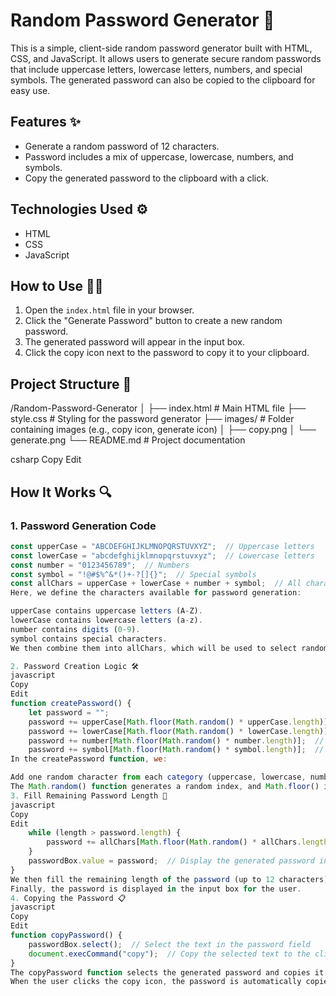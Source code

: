 # Random Password Generator 🔐

This is a simple, client-side random password generator built with HTML, CSS, and JavaScript. It allows users to generate secure random passwords that include uppercase letters, lowercase letters, numbers, and special symbols. The generated password can also be copied to the clipboard for easy use. 

## Features ✨

- Generate a random password of 12 characters.
- Password includes a mix of uppercase, lowercase, numbers, and symbols.
- Copy the generated password to the clipboard with a click.

## Technologies Used ⚙️

- HTML
- CSS
- JavaScript

## How to Use 🧑‍💻

1. Open the `index.html` file in your browser.
2. Click the "Generate Password" button to create a new random password.
3. The generated password will appear in the input box.
4. Click the copy icon next to the password to copy it to your clipboard.

## Project Structure 📂

/Random-Password-Generator │ ├── index.html # Main HTML file ├── style.css # Styling for the password generator ├── images/ # Folder containing images (e.g., copy icon, generate icon) │ ├── copy.png │ └── generate.png └── README.md # Project documentation

csharp
Copy
Edit

## How It Works 🔍

### 1. Password Generation Code

```javascript
const upperCase = "ABCDEFGHIJKLMNOPQRSTUVXYZ";  // Uppercase letters
const lowerCase = "abcdefghijklmnopqrstuvxyz";  // Lowercase letters
const number = "0123456789";  // Numbers
const symbol = "!@#$%^&*()+-?[]{}";  // Special symbols
const allChars = upperCase + lowerCase + number + symbol;  // All characters combined
Here, we define the characters available for password generation:

upperCase contains uppercase letters (A-Z).
lowerCase contains lowercase letters (a-z).
number contains digits (0-9).
symbol contains special characters.
We then combine them into allChars, which will be used to select random characters when creating the password.

2. Password Creation Logic 🛠️
javascript
Copy
Edit
function createPassword() {
    let password = "";
    password += upperCase[Math.floor(Math.random() * upperCase.length)];  // Random uppercase letter
    password += lowerCase[Math.floor(Math.random() * lowerCase.length)];  // Random lowercase letter
    password += number[Math.floor(Math.random() * number.length)];  // Random number
    password += symbol[Math.floor(Math.random() * symbol.length)];  // Random special symbol
In the createPassword function, we:

Add one random character from each category (uppercase, lowercase, number, symbol) to ensure variety in the password.
The Math.random() function generates a random index, and Math.floor() is used to round it down to an integer.
3. Fill Remaining Password Length 🔢
javascript
Copy
Edit
    while (length > password.length) {
        password += allChars[Math.floor(Math.random() * allChars.length)]  // Random character from allChars
    }
    passwordBox.value = password;  // Display the generated password in the input field
}
We then fill the remaining length of the password (up to 12 characters) by randomly selecting characters from the allChars pool.
Finally, the password is displayed in the input box for the user.
4. Copying the Password 📋
javascript
Copy
Edit
function copyPassword() {
    passwordBox.select();  // Select the text in the password field
    document.execCommand("copy");  // Copy the selected text to the clipboard
}
The copyPassword function selects the generated password and copies it to the clipboard.
When the user clicks the copy icon, the password is automatically copied for easy pasting.
